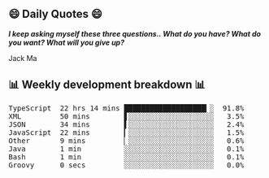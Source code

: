 ## 😄 Daily Quotes 😄

_**I keep asking myself these three questions.. What do you have? What do you want? What will you give up?**_

Jack Ma



## 📊 Weekly development breakdown 📊

<pre>TypeScript  22 hrs 14 mins ███████████████████▎░  91.8%
XML         50 mins        ▋░░░░░░░░░░░░░░░░░░░░   3.5%
JSON        34 mins        ▌░░░░░░░░░░░░░░░░░░░░   2.4%
JavaScript  22 mins        ▎░░░░░░░░░░░░░░░░░░░░   1.5%
Other       9 mins         ▏░░░░░░░░░░░░░░░░░░░░   0.6%
Java        1 min          ░░░░░░░░░░░░░░░░░░░░░   0.1%
Bash        1 min          ░░░░░░░░░░░░░░░░░░░░░   0.1%
Groovy      0 secs         ░░░░░░░░░░░░░░░░░░░░░   0.0%</pre>